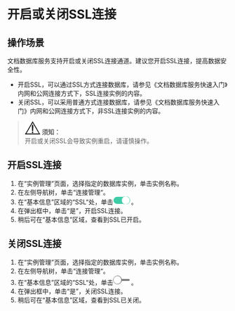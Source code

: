 # 开启或关闭SSL连接<a name="dds_03_0074"></a>

## 操作场景<a name="section4282820218710"></a>

文档数据库服务支持开启或关闭SSL连接通道。建议您开启SSL连接，提高数据安全性。

-   开启SSL，可以通过SSL方式连接数据库，请参见《文档数据库服务快速入门》内网和公网连接方式下，SSL连接实例的内容。
-   关闭SSL，可以采用普通方式连接数据库，请参见《文档数据库服务快速入门》内网和公网连接方式下，非SSL连接实例的内容。

>![](public_sys-resources/icon-notice.gif) **须知：**   
>开启或关闭SSL会导致实例重启，请谨慎操作。  

## 开启SSL连接<a name="zh-cn_topic_0049044698_section45421719172826"></a>

1.  在“实例管理”页面，选择指定的数据库实例，单击实例名称。
2.  在左侧导航树，单击“连接管理“。
3.  在“基本信息”区域的“SSL“处，单击![](figures/close.png)。
4.  在弹出框中，单击“是”，开启SSL连接。
5.  稍后可在“基本信息”区域，查看到SSL已开启。

## 关闭SSL连接<a name="section4225593518277"></a>

1.  在“实例管理”页面，选择指定的数据库实例，单击实例名称。
2.  在左侧导航树，单击“连接管理“。
3.  在“基本信息”区域的“SSL“处，单击![](figures/open.png)。
4.  在弹出框中，单击“是”，关闭SSL连接。
5.  稍后可在“基本信息”区域，查看到SSL已关闭。

